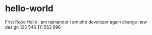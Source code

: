 # hello-world
First Repo
Hello I am rajmander 
i am php developer again change
new design
123
546
111
563
896